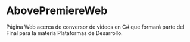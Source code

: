 # AbovePremiereWeb
 Página Web acerca de conversor de videos en C# que formará parte del Final para la materia Plataformas de Desarrollo.

